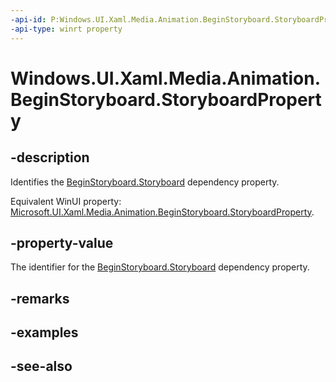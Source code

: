 ```yaml
---
-api-id: P:Windows.UI.Xaml.Media.Animation.BeginStoryboard.StoryboardProperty
-api-type: winrt property
---
```


<!-- Property syntax
public Windows.UI.Xaml.DependencyProperty StoryboardProperty { get; }
-->

# Windows.UI.Xaml.Media.Animation.BeginStoryboard.StoryboardProperty

## -description
Identifies the [BeginStoryboard.Storyboard](beginstoryboard_storyboard.md) dependency property.

Equivalent WinUI property: [Microsoft.UI.Xaml.Media.Animation.BeginStoryboard.StoryboardProperty](/windows/winui/api/microsoft.ui.xaml.media.animation.beginstoryboard.storyboardproperty).

## -property-value
The identifier for the [BeginStoryboard.Storyboard](beginstoryboard_storyboard.md) dependency property.

## -remarks

## -examples

## -see-also
